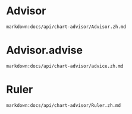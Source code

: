 # Advisor
`markdown:docs/api/chart-advisor/Advisor.zh.md`

# Advisor.advise
`markdown:docs/api/chart-advisor/advice.zh.md`

# Ruler
`markdown:docs/api/chart-advisor/Ruler.zh.md`

